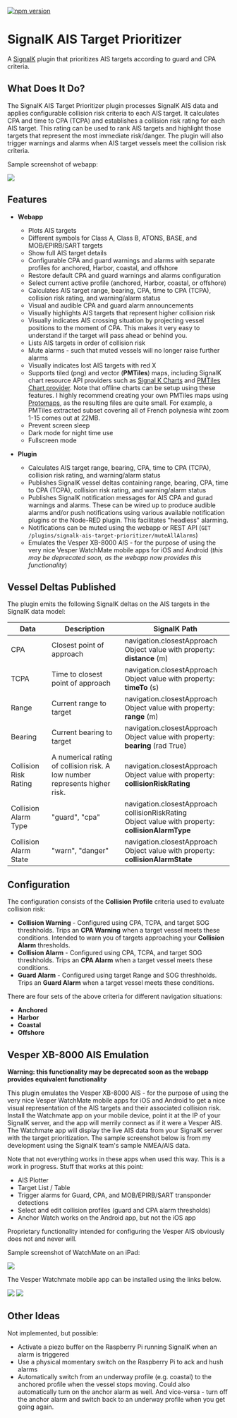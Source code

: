 [![npm version](https://img.shields.io/npm/v/signalk-ais-target-prioritizer.svg)](https://www.npmjs.com/package/signalk-ais-target-prioritizer)

# SignalK AIS Target Prioritizer

A [SignalK](https://signalk.org/) plugin that prioritizes AIS targets according to guard and CPA criteria.

## What Does It Do?

The SignalK AIS Target Prioritizer plugin processes SignalK AIS data and applies configurable collision risk criteria to each AIS target. It calculates CPA and time to CPA (TCPA) and establishes a collision risk rating for each AIS target. This rating can be used to rank AIS targets and highlight those targets that represent the most immediate risk/danger. The plugin will also trigger warnings and alarms when AIS target vessels meet the collision risk criteria.

Sample screenshot of webapp:

![](/resources/webapp.png)

## Features
- **Webapp**
  - Plots AIS targets 
  - Different symbols for Class A, Class B, ATONS, BASE, and MOB/EPIRB/SART targets
  - Show full AIS target details
  - Configurable CPA and guard warnings and alarms with separate profiles for anchored, Harbor, coastal, and offshore
  - Restore default CPA and guard warnings and alarms configuration
  - Select current active profile (anchored, Harbor, coastal, or offshore)
  - Calculates AIS target range, bearing, CPA, time to CPA (TCPA), collision risk rating, and warning/alarm status
  - Visual and audible CPA and guard alarm announcements
  - Visually highlights AIS targets that represent higher collision risk
  - Visually indicates AIS crossing situation by projecting vessel positions to the moment of CPA. This makes it very easy to understand if the target will pass ahead or behind you.
  - Lists AIS targets in order of collision risk
  - Mute alarms - such that muted vessels will no longer raise further alarms
  - Visually indicates lost AIS targets with red X
  - Supports tiled (png) and vector (**PMTiles**) maps, including SignalK chart resource API providers such as [Signal K Charts](https://github.com/SignalK/charts-plugin) and [PMTiles Chart provider](https://github.com/panaaj/signalk-pmtiles-plugin). Note that offline charts can be setup using these features. I highly recommend creating your own PMTiles maps using [Protomaps](https://docs.protomaps.com/), as the resulting files are quite small. For example, a PMTiles extracted subset covering all of French polynesia wiht zoom 1-15 comes out at 22MB.
  - Prevent screen sleep
  - Dark mode for night time use
  - Fullscreen mode

- **Plugin**
  - Calculates AIS target range, bearing, CPA, time to CPA (TCPA), collision risk rating, and warning/alarm status
  - Publishes SignalK vessel deltas containing range, bearing, CPA, time to CPA (TCPA), collision risk rating, and warning/alarm status
  - Publishes SignalK notification messages for AIS CPA and gurad warnings and alarms. These can be wired up to produce audible alarms and/or push notifications using various available notification plugins or the Node-RED plugin. This facilitates "headless" alarming.
  - Notifications can be muted using the webapp or REST API (`GET /plugins/signalk-ais-target-prioritizer/muteAllAlarms`)
  - Emulates the Vesper XB-8000 AIS - for the purpose of using the very nice Vesper WatchMate mobile apps for iOS and Android (*this may be deprecated soon, as the webapp now provides this functionality*)

## Vessel Deltas Published

The plugin emits the following SignalK deltas on the AIS targets in the SignalK data model:

| Data | Description | SignalK Path |
| --- | --- | --- |
| CPA | Closest point of approach | navigation.closestApproach<br/>Object value with property: **distance** (m)
| TCPA | Time to closest point of approach | navigation.closestApproach<br/> Object value with property: **timeTo** (s)
| Range | Current range to target | navigation.closestApproach<br/>Object value with property: **range** (m)
| Bearing | Current bearing to target | navigation.closestApproach<br/>Object value with property: **bearing** (rad True)
| Collision Risk Rating | A numerical rating of collision risk. A low number represents higher risk. | navigation.closestApproach<br/> Object value with property: **collisionRiskRating**
| Collision Alarm Type | "guard", "cpa" | navigation.closestApproach<br>collisionRiskRating<br/>Object value with property: **collisionAlarmType**
| Collision Alarm State | "warn", "danger" | navigation.closestApproach<br/>Object value with property: **collisionAlarmState**

## Configuration

The configuration consists of the **Collision Profile** criteria used to evaluate collision risk:

* **Collision Warning** - Configured using CPA, TCPA, and target SOG threshholds. Trips an **CPA Warning** when a target vessel meets these conditions. Intended to warn you of targets approaching your **Collision Alarm** thresholds. 
* **Collision Alarm** - Configured using CPA, TCPA, and target SOG threshholds. Trips an **CPA Alarm** when a target vessel meets these conditions.
* **Guard Alarm** - Configured using target Range and SOG threshholds. Trips an **Guard Alarm** when a target vessel meets these conditions.

There are four sets of the above criteria for different navigation situations:

* **Anchored**
* **Harbor**
* **Coastal**
* **Offshore**

## Vesper XB-8000 AIS Emulation

**Warning: this functionality may be deprecated soon as the webapp provides equivalent functionality**

This plugin emulates the Vesper XB-8000 AIS - for the purpose of using the very nice Vesper WatchMate mobile apps for iOS and Android to get a nice visual representation of the AIS targets and their associated collision risk. Install the Watchmate app on your mobile device, point it at the IP of your SignalK server, and the app will merrily connect as if it were a Vesper AIS. The Watchmate app will display the live AIS data from your SignalK server with the target prioritization. The sample screenshot below is from my development using the SignalK team's sample NMEA/AIS data.

Note that not everything works in these apps when used this way. This is a work in progress. Stuff that works at this point:

* AIS Plotter
* Target List / Table
* Trigger alarms for Guard, CPA, and MOB/EPIRB/SART transponder detections
* Select and edit collision profiles (guard and CPA alarm thresholds)
* Anchor Watch works on the Android app, but not the iOS app

Proprietary functionality intended for configuring the Vesper AIS obviously does not and never will.

Sample screenshot of WatchMate on an iPad:

![](resources/watchmate-800.png)

The Vesper Watchmate mobile app can be installed using the links below.

[![](/resources/google-play-store-40.png)](https://play.google.com/store/apps/details?id=com.bhs.watchmate&hl=en_NZ) [![](/resources/apple-app-store-40.png)](https://apps.apple.com/us/app/watchmate/id557485481)

## Other Ideas

Not implemented, but possible:

* Activate a piezo buffer on the Raspberry Pi running SignalK when an alarm is triggered
* Use a physical momentary switch on the Raspberry Pi to ack and hush alarms
* Automatically switch from an underway profile (e.g. coastal) to the anchored profile when the vessel stops moving. Could also automatically turn on the anchor alarm as well. And vice-versa - turn off the anchor alarm and switch back to an underway profile when you get going again. 
